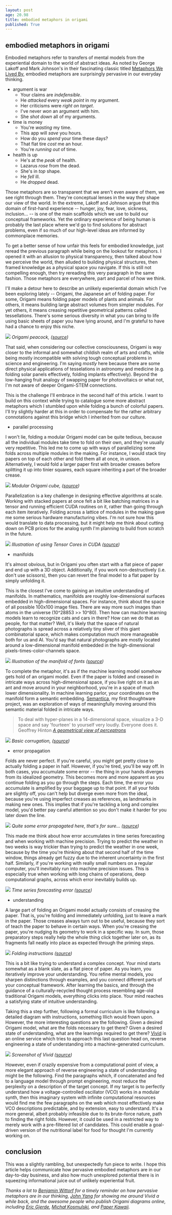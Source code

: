 ```yaml
---
layout: post
age: 20.98
title: embodied metaphors in origami
published: True
---
```


## embodied metaphors in origami

Embodied metaphors refer to transfers of mental models from the experiential domain to the world of abstract ideas. As noted by George Lakoff and Mark Johnson's in their fascinating classic titled [Metaphors We Lived By](https://www.goodreads.com/book/show/34459.Metaphors_We_Live_By), embodied metaphors are surprisingly pervasive in our everyday thinking.

- argument is war
  - Your claims are _indefensible_.
  - He _attacked_ every _weak point_ in my argument.
  - Her criticisms were _right on target_.
  - I've never _won_ an argument with him.
  - She _shot down_ all of my arguments.
- time is money
  - You're _wasting_ my time.
  - This app will _save_ you hours.
  - How do you _spend_ your time these days?
  - That flat tire _cost_ me an hour.
  - You're _running out_ of time.
- health is up
  - He's at the _peak_ of health.
  - Lazarus _rose_ from the dead.
  - She's in _top_ shape.
  - He _fell_ ill.
  - He _dropped_ dead.

Those metaphors are so transparent that we aren't even aware of them, we see right through them. They're conceptual lenses in the way they shape our view of the world. In the extreme, Lakoff and Johnson argue that this domain of first-hand experience -- hunger, joy, fear, love, sickness, inclusion... -- is one of the main scaffolds which we use to build our conceptual frameworks. Yet the ordinary experience of being human is probably the last place where we'd go to find solutions for abstract problems, even if so much of our high-level ideas are informed by commonplace memories.

To get a better sense of how unfair this feels for embodied knowledge, just reread the previous paragraph while being on the lookout for metaphors. I opened it with an allusion to physical transparency, then talked about how we perceive the world, then alluded to building physical structures, then framed knowledge as a physical space you navigate. If this is still not compelling enough, then try rereading this very paragraph in the same fashion. Those metaphors are everywhere, part and parcel of how we think.

I'll make a detour here to describe an unlikely experiential domain which I've been exploring lately -- Origami, the Japanese art of folding paper. For some, Origami means folding paper models of plants and animals. For others, it means building large abstract volumes from simpler modules. For yet others, it means creasing repetitive geometrical patterns called tessellations. There's some serious diversity in what you can bring to life using basic sheets of paper you have lying around, and I'm grateful to have had a chance to enjoy this niche.

![](/assets/artisanry/paper/b2.jpeg)
_Origami peacock, ([source](https://paulbricman.com/artisanry))_

That said, when considering our collective consciousness, Origami is way closer to the informal and somewhat childish realm of arts and crafts, while being mostly incompatible with solving tough conceptual problems in science and engineering. I'm saying _mostly_ here because there are some direct physical applications of tesselations in astronomy and medicine (e.g. folding solar panels effectively, folding implants effectively). Beyond the low-hanging fruit analogy of swapping paper for photovoltaics or what not, I'm not aware of deeper Origami-STEM connections.

This is the challenge I'll embrace in the second half of this article. I want to build on this context while trying to catalogue some more abstract metaphors which I stumbled upon while folding a bunch of colorful papers. I'll try slightly harder at this in order to compensate for the rather arbitrary connotations against this bridge which I inherited from our culture.

- parallel processing

I won't lie, folding a modular Origami model can be quite tedious, because all the individual modules take time to fold on their own, and they're usually very repetitive. This led me to come up with ways of parallelizing some folds across multiple modules in the making. For instance, I would stack tiny papers on top of each other and fold them all at once, in unison. Alternatively, I would fold a larger paper first with broader creases before splitting it up into tinier squares, each square inheriting a part of the broader crease.

![](/assets/artisanry/paper/a4.jpeg)
_Modular Origami cube, ([source](https://paulbricman.com/artisanry))_

Parallelization is a key challenge in designing effective algorithms at scale. Working with stacked papers at once felt a bit like batching matrices in a tensor and running efficient CUDA routines on it, rather than going through each item iteratively. Folding across a lattice of modules in the making gave me some serious hardware manufacturing vibes. I'm not sure how this would translate to data processing, but it might help me think about cutting down on PCB prices for the analog synth I'm planning to build from scratch in the future.

![](/assets/img/tensors.png)
_Illustration of using Tensor Cores in CUDA ([source](https://developer-blogs.nvidia.com/wp-content/uploads/2021/03/CUDA_Tensor_Featured_image.png))_

- manifolds

It's almost obvious, but in Origami you often start with a flat piece of paper and end up with a 3D object. Additionally, if you work non-destructively (i.e. don't use scissors), then you can revert the final model to a flat paper by simply unfolding it.

This is the closest I've come to gaining an intuitive understanding of manifolds. In mathematics, manifolds are roughly low-dimensional surfaces embedded in high-dimensional spaces. For instance, think about the space of all possible 100x100 image files. There are way more such images than atoms in the universe (10^28853 >> 10^80). Then how can machine learning models learn to recognize cats and cars in there? How can we do that as people, for that matter? Well, it's likely that the space of natural photographs is spread across a relatively tiny sliver of this giant combinatorial space, which makes computation much more manageable both for us and AI. You'd say that natural photographs are mostly located around a low-dimensional manifold embedded in the high-dimensional pixels-times-color-channels space.

![](/assets/img/manifold.png)
_Illustration of the manifold of fonts ([source](https://distill.pub/2017/aia/))_

To complete the metaphor, it's as if the machine learning model somehow gets hold of an origami model. Even if the paper is folded and creased in intricate ways across high-dimensional space, if you live right on it as an ant and move around in your neighborhood, you're in a space of much lower dimensionality. In machine learning parlor, your coordinates on the manifold form a semantic embedding. [Semantica](/thoughtware/semantica), my first thoughtware project, was an exploration of ways of meaningfully moving around this semantic material folded in intricate ways.

<div class="top-pad"><blockquote class="quoteback" darkmode="" data-title="A geometrical view of perceptrons" data-author="Geoffrey Hinton" cite="A geometrical view of perceptrons">
<span class="commtext c00">To deal with hyper-planes in a 14-dimensional
 space, visualize a 3-D space and say 'fourteen' to yourself very 
loudly. Everyone does it.</span>
<footer>Geoffrey Hinton<cite> <a href="A geometrical view of perceptrons">A geometrical view of perceptrons</a></cite></footer>
</blockquote><script note="" src="https://cdn.jsdelivr.net/gh/Blogger-Peer-Review/quotebacks@1/quoteback.js"></script></div>

![](/assets/artisanry/paper/f6.jpg)
_Basic corrugation, ([source](https://paulbricman.com/artisanry))_

- error propagation

Folds are never perfect. If you're careful, you might get pretty close to actually folding a paper in half. However, if you're tired, you'll be way off. In both cases, you accumulate some error -- the thing in your hands diverges from its idealized geometry. This becomes more and more apparent as you continue folding as you go through the steps. Each time, the error you accumulate is amplified by your baggage up to that point. If all your folds are slightly off, you can't help but diverge even more from the ideal, because you're using imperfect creases as references, as landmarks in making new ones. This implies that if you're tackling a long and complex model, you'd better pay careful attention so you don't make it harder for you later down the line.

![](/assets/artisanry/paper/e6.jpg)
_Quite some error propagated *here*, that's for sure... ([source](https://paulbricman.com/artisanry))_

This made me think about how error accumulates in time series forecasting and when working with machine precision. Trying to predict the weather in two weeks is way trickier than trying to predict the weather in one week, because by the time you're thinking about that second half of the time window, things already get fuzzy due to the inherent uncertainty in the first half. Similarly, if you're working with really small numbers on a regular computer, you'll inevitably run into machine precision issues. This is especially true when working with long chains of operations, deep computational graphs, across which error inevitably builds up.

![](/assets/img/forecasting.png)
_Time series forecasting error ([source](https://www.lokad.com/public/Upload//Technology/ProbabilisticForecasting/probabilistic-forecasting-graph.png))_

- understanding

A large part of folding an Origami model actually consists of creasing the paper. That is, you're folding and immediately unfolding, just to leave a mark in the paper. Those creases always turn out to be useful, because they sort of teach the paper to behave in certain ways. When you're creasing the paper, you're nudging its geometry to work in a specific way. In sum, those preparatory steps really help the whole thing click together later on, as its fragments fall neatly into place as expected through the priming steps.

![](/assets/img/wave.png)
_Folding instructions ([source](https://www.origamitessellations.com/wp-content/uploads/2018/01/Eric_Gjerde_Bauhaus_Foundation_Course_instructions_booklet_version.pdf))_

This is a bit like trying to understand a complex concept. Your mind starts somewhat as a blank slate, as a flat piece of paper. As you learn, you iteratively improve your understanding. You refine mental models, you sharpen distinctions through examples, and you connect different parts of your conceptual framework. After learning the basics, and through the guidance of a culturally-recycled thought process resembling age-old traditional Origami models, everything clicks into place. Your mind reaches a satisfying state of intuitive understanding.

Taking this a step further, following a formal curriculum is like following a detailed diagram with instructions, something Illich would frown upon. However, the more interesting questions are the following. Given a desired Origami model, what are the folds necessary to get there? Given a desired state of understanding, what are the learnings required to get there? [Vivid](https://www.vivid.so/) is an online service which tries to approach this last question head on, reverse engineering a state of understanding into a machine-generated curriculum.

![](/assets/img/vivid-career.png)
_Screenshot of Vivid ([source](https://www.vivid.so/))_

However, even if crazily expensive from a computational point of view, a more elegant approach of reverse engineering a state of understanding might be the following. Find the paragraphs which, if concatenated and fed to a language model through prompt engineering, most reduce the perplexity on a description of the target concept. If my target is to perfectly understand how a voltage-controlled oscillator (VCO) works in a modular synth, then this imaginary system with infinite computational resources would find me the few paragraphs on the web which most effectively make VCO descriptions predictable, and by extension, easy to understand. It's a more general, albeit probably infeasible due to its brute-force nature, path to finding the right folds. However, it could be used in a restricted way to merely work with a pre-filtered list of candidates. This could enable a goal-driven version of the nutritional label for food for thought I'm currently working on.

## conclusion

This was a slightly rambling, but unexpectedly fun piece to write. I hope this article helps communicate how pervasive embodied metaphors are in our day-to-day business, and also how much unexplored potential there is in squeezing informational juice out of unlikely experiential fruit.

_Thanks a lot to [Benjamin Wittorf](https://ben.wf/) for a timely reminder on how pervasive metaphors are in our thinking, [John Yang](https://twitter.com/jianangyang) for showing me around Vivid a while back, and the awesome people who publish Origami diagrams online, including [Eric Gjerde](https://www.ericgjerde.com/), [Michał Kosmulski](https://origami.kosmulski.org), and [Paper Kawaii](https://www.paperkawaii.com/)._
